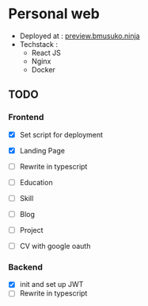 # Personal web

- Deployed at : [preview.bmusuko.ninja](http://preview.bmusuko.ninja)
- Techstack :
    - React JS
    - Nginx 
    - Docker
## TODO
### Frontend
- [x] Set script for deployment
- [x] Landing Page
- [ ] Rewrite in typescript
- [ ] Education
- [ ] Skill
- [ ] Blog
- [ ] Project
- [ ] CV with google oauth


### Backend
- [x] init and set up JWT 
- [ ] Rewrite in typescript